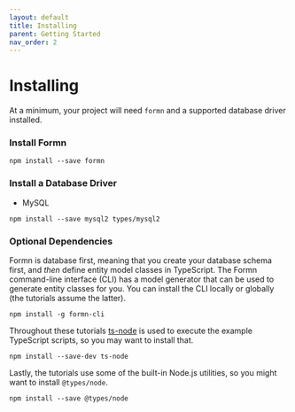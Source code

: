 ```yaml
---
layout: default
title: Installing
parent: Getting Started
nav_order: 2
---
```


# Installing

At a minimum, your project will need `formn` and a supported database driver
installed.

### Install Formn

```
npm install --save formn
```

### Install a Database Driver

- MySQL
```
npm install --save mysql2 types/mysql2 
```

### Optional Dependencies

Formn is database first, meaning that you create your database schema first,
and _then_ define entity model classes in TypeScript.  The Formn command-line
interface (CLI) has a model generator that can be used to generate entity
classes for you.  You can install the CLI locally or globally (the tutorials
assume the latter).

```
npm install -g formn-cli
```

Throughout these tutorials [ts-node](https://github.com/TypeStrong/ts-node) is
used to execute the example TypeScript scripts, so you may want to install
that.

```
npm install --save-dev ts-node
```

Lastly, the tutorials use some of the built-in Node.js utilities, so you might
want to install `@types/node`.

```
npm install --save @types/node
```
